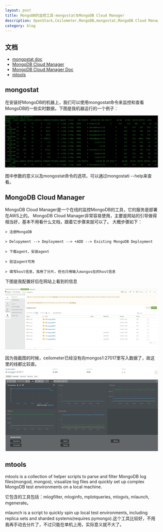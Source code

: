 ```yaml
---
layout: post
title: MongoDB的监控工具-mongostat与MongoDB Cloud Manager
description: OpenStack,Ceilometer,MongoDB,mongostat,MongoDB Cloud Manager
category: blog
---
```


## 文档

* [mongostat doc](https://docs.mongodb.org/manual/reference/program/mongostat/)
* [MongoDB Cloud Manager](https://cloud.mongodb.com/)
* [MongoDB Cloud Manager Doc](https://docs.cloud.mongodb.com/?_ga=1.54557739.1477311058.1443419873)
* [mtools](https://github.com/rueckstiess/mtools)

## mongostat

在安装好MongoDB的机器上，我们可以使用mongostat命令来监控和查看MongoDB的一些实时数据，下图是我机器运行的一个例子：

![mongostat](/images/2015-11-13-MongoDB-Monitoring/2015-11-13-mongostat.jpg)

图中参数的意义以及mongostat命令的选项，可以通过mongostati --help来查看。

## MongoDB Cloud Manager

MongoDB Cloud Manager是一个在线的监控MongoDB的工具，它的服务是部署在AWS上的。
MongoDB Cloud Manager非常容易使用，主要是网站的引导做得相当好，基本不用看什么文档，跟着它步骤来就可以了。
大概步骤如下：

    > 注册MongoDB

    > Delopyment --> Deployment --> +ADD --> Existing MongoDB Deployment

    > 下载agent，安装agent

    > 验证agent可用

    > 填写host信息，我用了分片，但也只用输入mongos在的host信息

下图是我配置好后在网站上看到的信息

![MongoDB Cloud Manager 1](/images/2015-11-13-MongoDB-Monitoring/2015-11-13-MongoDB-Cloud-Manager1.jpg)

因为我截图的时候，ceilometer已经没有向mongos1:27017里写入数据了，故这里的线都比较直。
![MongoDB Cloud Manager 2](/images/2015-11-13-MongoDB-Monitoring/2015-11-13-MongoDB-Cloud-Manager2.jpg)

## mtools

mtools is a collection of helper scripts to parse and filter MongoDB log files(mongod, mongos), visualize log files and quickly set up complex MongoDB test environments on a local machine.

它包含的工具包括：mlogfilter, mloginfo, mplotqueries, mlogvis, mlaunch, mgenerate。

mlaunch is a script to quickly spin up local test environments, including replica sets and sharded systems(requires pymongo).这个工具比较好，不用我再手动去分片了，不过只能在单机上用，实际意义就不大了。

